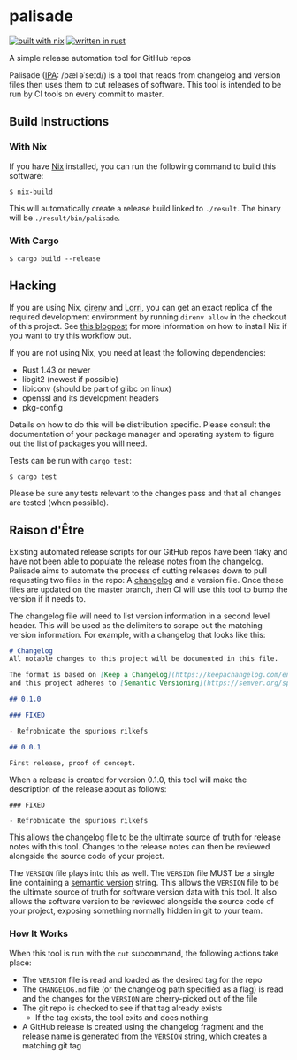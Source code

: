 # palisade

[![built with
nix](https://builtwithnix.org/badge.svg)](https://builtwithnix.org)
[![written in rust](https://img.shields.io/badge/language-Rust-orange)](https://www.rust-lang.org/)

A simple release automation tool for GitHub repos

Palisade ([IPA][ipa]: /pæl əˈseɪd/) is a tool that reads from changelog and
version files  then uses them to cut releases of software. This tool is intended
to be run by CI tools on every commit to master.

[ipa]: https://en.wikipedia.org/wiki/International_Phonetic_Alphabet

## Build Instructions

### With Nix

If you have [Nix](https://nixos.org/nix) installed, you can run the following
command to build this software:

```console
$ nix-build
```

This will automatically create a release build linked to `./result`. The binary
will be `./result/bin/palisade`. 

### With Cargo

```console
$ cargo build --release
```

## Hacking

If you are using Nix, [direnv](https://direnv.net/) and
[Lorri](https://github.com/target/lorri), you can get an exact replica of the
required development environment by running `direnv allow` in the checkout of
this project. See [this
blogpost](https://christine.website/blog/how-i-start-nix-2020-03-08) for more
information on how to install Nix if you want to try this workflow out.

If you are not using Nix, you need at least the following dependencies:

- Rust 1.43 or newer
- libgit2 (newest if possible)
- libiconv (should be part of glibc on linux)
- openssl and its development headers
- pkg-config

Details on how to do this will be distribution specific. Please consult the
documentation of your package manager and operating system to figure out the
list of packages you will need.

Tests can be run with `cargo test`:

```console
$ cargo test
```

Please be sure any tests relevant to the changes pass and that all changes are
tested (when possible).

## Raison d'Être

Existing automated release scripts for our GitHub repos have been flaky and have
not been able to populate the release notes from the changelog. Palisade
aims to automate the process of cutting releases down to pull requesting two
files in the repo: A [changelog](https://keepachangelog.com/en/1.0.0/) and a
version file. Once these files are updated on the master branch, then CI will use
this tool to bump the version if it needs to.

The changelog file will need to list version information in a second level
header. This will be used as the delimiters to scrape out the matching version
information. For example, with a changelog that looks like this:

```markdown
# Changelog
All notable changes to this project will be documented in this file.

The format is based on [Keep a Changelog](https://keepachangelog.com/en/1.0.0/),
and this project adheres to [Semantic Versioning](https://semver.org/spec/v2.0.0.html).

## 0.1.0

### FIXED

- Refrobnicate the spurious rilkefs

## 0.0.1

First release, proof of concept.
```

When a release is created for version 0.1.0, this tool will make the description
of the release about as follows:

```
### FIXED

- Refrobnicate the spurious rilkefs
```

This allows the changelog file to be the ultimate source of truth for release
notes with this tool. Changes to the release notes can then be reviewed
alongside the source code of your project.

The `VERSION` file plays into this as well. The `VERSION` file MUST be a single
line containing a [semantic version][semver] string. This allows the `VERSION`
file to be the ultimate source of truth for software version data with this
tool. It also allows the software version to be reviewed alongside the source
code of your project, exposing something normally hidden in git to your team.

[semver]: https://semver.org/spec/v2.0.0.html

### How It Works

When this tool is run with the `cut` subcommand, the following actions take place:

- The `VERSION` file is read and loaded as the desired tag for the repo
- The `CHANGELOG.md` file (or the changelog path specified as a flag) is read
  and the changes for the `VERSION` are cherry-picked out of the file
- The git repo is checked to see if that tag already exists
  - If the tag exists, the tool exits and does nothing
- A GitHub release is created using the changelog fragment and the release name
  is generated from the `VERSION` string, which creates a matching git tag
